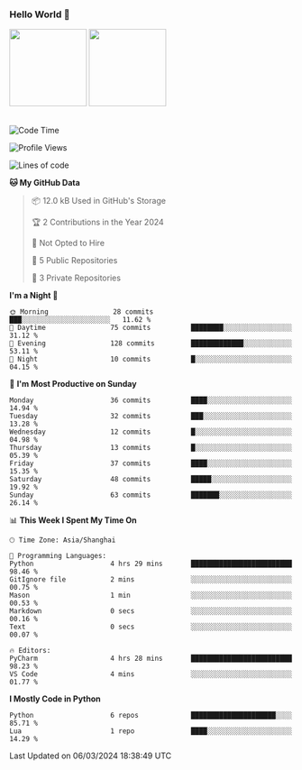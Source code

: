 ### Hello World 👋
<img align="" height="137px" src="https://github-readme-stats.vercel.app/api?username=myhMARS&hide_title=true&hide_border=true&show_icons=trueline_height=21&text_color=000&icon_color=000&bg_color=0,ea6161,ffc64d,fffc4d,52fa5a&theme=graywhite" /> </div>
<img align="" height="137px" src="https://github-readme-stats-git-masterrstaa-rickstaa.vercel.app/api/top-langs/?username=myhMARS&hide_title=true&hide_border=true&layout=compact&langs_count=6&text_color=000&icon_color=fff&bg_color=0,52fa5a,4dfcff,c64dff&theme=graywhite" /><br><br>

<!--START_SECTION:waka-->
![Code Time](http://img.shields.io/badge/Code%20Time-149%20hrs%2013%20mins-blue)

![Profile Views](http://img.shields.io/badge/Profile%20Views-0-blue)

![Lines of code](https://img.shields.io/badge/From%20Hello%20World%20I%27ve%20Written-15.9%20thousand%20lines%20of%20code-blue)

**🐱 My GitHub Data** 

> 📦 12.0 kB Used in GitHub's Storage 
 > 
> 🏆 2 Contributions in the Year 2024
 > 
> 🚫 Not Opted to Hire
 > 
> 📜 5 Public Repositories 
 > 
> 🔑 3 Private Repositories 
 > 
**I'm a Night 🦉** 

```text
🌞 Morning                28 commits          ███░░░░░░░░░░░░░░░░░░░░░░   11.62 % 
🌆 Daytime                75 commits          ████████░░░░░░░░░░░░░░░░░   31.12 % 
🌃 Evening                128 commits         █████████████░░░░░░░░░░░░   53.11 % 
🌙 Night                  10 commits          █░░░░░░░░░░░░░░░░░░░░░░░░   04.15 % 
```
📅 **I'm Most Productive on Sunday** 

```text
Monday                   36 commits          ████░░░░░░░░░░░░░░░░░░░░░   14.94 % 
Tuesday                  32 commits          ███░░░░░░░░░░░░░░░░░░░░░░   13.28 % 
Wednesday                12 commits          █░░░░░░░░░░░░░░░░░░░░░░░░   04.98 % 
Thursday                 13 commits          █░░░░░░░░░░░░░░░░░░░░░░░░   05.39 % 
Friday                   37 commits          ████░░░░░░░░░░░░░░░░░░░░░   15.35 % 
Saturday                 48 commits          █████░░░░░░░░░░░░░░░░░░░░   19.92 % 
Sunday                   63 commits          ███████░░░░░░░░░░░░░░░░░░   26.14 % 
```


📊 **This Week I Spent My Time On** 

```text
🕑︎ Time Zone: Asia/Shanghai

💬 Programming Languages: 
Python                   4 hrs 29 mins       █████████████████████████   98.46 % 
GitIgnore file           2 mins              ░░░░░░░░░░░░░░░░░░░░░░░░░   00.75 % 
Mason                    1 min               ░░░░░░░░░░░░░░░░░░░░░░░░░   00.53 % 
Markdown                 0 secs              ░░░░░░░░░░░░░░░░░░░░░░░░░   00.16 % 
Text                     0 secs              ░░░░░░░░░░░░░░░░░░░░░░░░░   00.07 % 

🔥 Editors: 
PyCharm                  4 hrs 28 mins       █████████████████████████   98.23 % 
VS Code                  4 mins              ░░░░░░░░░░░░░░░░░░░░░░░░░   01.77 % 
```

**I Mostly Code in Python** 

```text
Python                   6 repos             █████████████████████░░░░   85.71 % 
Lua                      1 repo              ████░░░░░░░░░░░░░░░░░░░░░   14.29 % 
```




 Last Updated on 06/03/2024 18:38:49 UTC
<!--END_SECTION:waka-->

<!--
**myhMARS/myhMARS** is a ✨ _special_ ✨ repository because its `README.md` (this file) appears on your GitHub profile.

Here are some ideas to get you started:

- 🔭 I’m currently working on ...
- 🌱 I’m currently learning ...
- 👯 I’m looking to collaborate on ...
- 🤔 I’m looking for help with ...
- 💬 Ask me about ...
- 📫 How to reach me: ...
- 😄 Pronouns: ...
- ⚡ Fun fact: ...
-->
